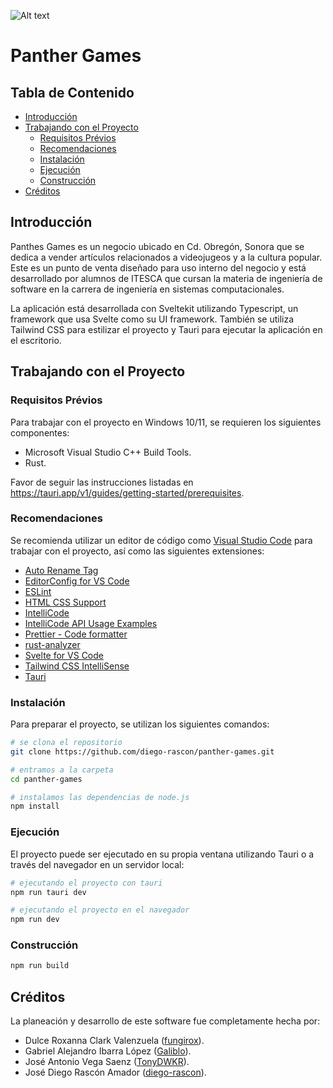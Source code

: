 ![Alt text](https://scontent.fhmo2-2.fna.fbcdn.net/v/t39.30808-6/313400996_556025363189810_8246496044028966806_n.png?_nc_cat=105&ccb=1-7&_nc_sid=dd9801&efg=eyJpIjoidCJ9&_nc_ohc=L_fCLpuSOBwAX8Jj92Q&tn=Bvw84NPuymUTOPhx&_nc_ht=scontent.fhmo2-2.fna&oh=00_AfAAyR43yj9GVeCQvJNonE4mMBGMv6sT-i5WC9ZE3xSp4A&oe=6435FBA3 "Panther Games")
# Panther Games
## Tabla de Contenido
- [Introducción](#introduction)
- [Trabajando con el Proyecto](#working-with-the-proyect)
  - [Requisitos Prévios](#prerequisites)
  - [Recomendaciones](#recommendations)
  - [Instalación](#instalation)
  - [Ejecución](#execution)
  - [Construcción](#building)
- [Créditos](#credits)

<a id="introduction"></a>
## Introducción
Panthes Games es un negocio ubicado en Cd. Obregón, Sonora que se dedica a vender artículos relacionados a videojugeos y a la cultura popular. Este es un punto de venta diseñado para uso interno del negocio y está desarrollado por alumnos de ITESCA que cursan la materia de ingeniería de software en la carrera de ingeniería en sistemas computacionales.

La aplicación está desarrollada con Sveltekit utilizando Typescript, un framework que usa Svelte como su UI framework. También se utiliza Tailwind CSS para estilizar el proyecto y Tauri para ejecutar la aplicación en el escritorio.

<a id="working-with-the-proyect"></a>
## Trabajando con el Proyecto
<a id="prerequisites"></a>
### Requisitos Prévios
Para trabajar con el proyecto en Windows 10/11, se requieren los siguientes componentes:
- Microsoft Visual Studio C++ Build Tools.
- Rust.

Favor de seguir las instrucciones listadas en https://tauri.app/v1/guides/getting-started/prerequisites.
<a id="recommendations"></a>
### Recomendaciones
Se recomienda utilizar un editor de código como [Visual Studio Code](https://code.visualstudio.com/) para trabajar con el proyecto, así como las siguientes extensiones:
- [Auto Rename Tag](https://marketplace.visualstudio.com/items?itemName=formulahendry.auto-rename-tag)
- [EditorConfig for VS Code](https://marketplace.visualstudio.com/items?itemName=EditorConfig.EditorConfig)
- [ESLint](https://marketplace.visualstudio.com/items?itemName=dbaeumer.vscode-eslint)
- [HTML CSS Support](https://marketplace.visualstudio.com/items?itemName=ecmel.vscode-html-css)
- [IntelliCode](https://marketplace.visualstudio.com/items?itemName=VisualStudioExptTeam.vscodeintellicode)
- [IntelliCode API Usage Examples](https://marketplace.visualstudio.com/items?itemName=VisualStudioExptTeam.intellicode-api-usage-examples)
- [Prettier - Code formatter](https://marketplace.visualstudio.com/items?itemName=esbenp.prettier-vscode)
- [rust-analyzer](https://marketplace.visualstudio.com/items?itemName=rust-lang.rust-analyzer)
- [Svelte for VS Code](https://marketplace.visualstudio.com/items?itemName=svelte.svelte-vscode)
- [Tailwind CSS IntelliSense](https://marketplace.visualstudio.com/items?itemName=bradlc.vscode-tailwindcss)
- [Tauri](https://marketplace.visualstudio.com/items?itemName=tauri-apps.tauri-vscode)

<a id="instalation"></a>
### Instalación
Para preparar el proyecto, se utilizan los siguientes comandos:
```bash
# se clona el repositorio
git clone https://github.com/diego-rascon/panther-games.git 

# entramos a la carpeta
cd panther-games

# instalamos las dependencias de node.js
npm install
```
<a id="execution"></a>
### Ejecución
El proyecto puede ser ejecutado en su propia ventana utilizando Tauri o a través del navegador en un servidor local:
```bash
# ejecutando el proyecto con tauri
npm run tauri dev

# ejecutando el proyecto en el navegador
npm run dev
```
<a id="building"></a>
### Construcción
```bash
npm run build
```
<a id="credits"></a>
## Créditos
La planeación y desarrollo de este software fue completamente hecha por:
- Dulce Roxanna Clark Valenzuela ([fungirox](https://github.com/fungirox)).
- Gabriel Alejandro Ibarra López ([Galiblo](https://github.com/Galiblo)).
- José Antonio Vega Saenz ([TonyDWKR](https://github.com/TonyDWKR)).
- José Diego Rascón Amador ([diego-rascon](https://github.com/diego-rascon)).
